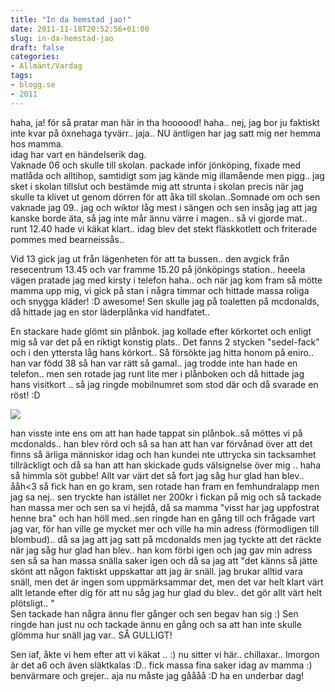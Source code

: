 ```yaml
---
title: "In da hemstad jao!"
date: 2011-11-18T20:52:56+01:00
slug: in-da-hemstad-jao
draft: false
categories:
- Allmänt/Vardag
tags:
- blogg.se
- 2011
---
```

haha, ja! för så pratar man här in tha hoooood! haha.. nej, jag bor ju faktiskt inte kvar på öxnehaga tyvärr.. jaja.. NU äntligen har jag satt mig ner hemma hos mamma.  
idag har vart en händelserik dag.  
Vaknade 06 och skulle till skolan. packade inför jönköping, fixade med matlåda och alltihop, samtidigt som jag kände mig illamående men pigg.. jag sket i skolan tillslut och bestämde mig att strunta i skolan precis när jag skulle ta klivet ut genom dörren för att åka till skolan..Somnade om och sen vaknade jag 09.. jag och wiktor låg mest i sängen och sen insåg jag att jag kanske borde äta, så jag inte mår ännu värre i magen.. så vi gjorde mat.. runt 12.40 hade vi käkat klart.. idag blev det stekt fläskkotlett och friterade pommes med bearneissås..  
  
Vid 13 gick jag ut från lägenheten för att ta bussen.. den avgick från resecentrum 13.45 och var framme 15.20 på jönköpings station.. heeela vägen pratade jag med kirsty i telefon haha.. och när jag kom fram så mötte mamma upp mig, vi gick på stan i några timmar och hittade massa roliga och snygga kläder! :D awesome! Sen skulle jag på toaletten på mcdonalds, då hittade jag en stor läderplånka vid handfatet..  
  
En stackare hade glömt sin plånbok. jag kollade efter körkortet och enligt mig så var det på en riktigt konstig plats.. Det fanns 2 stycken "sedel-fack" och i den yttersta låg hans körkort.. Så försökte jag hitta honom på eniro.. han var född 38 så han var rätt så gamal.. jag trodde inte han hade en telefon.. men sen rotade jag runt lite mer i plånboken och då hittade jag hans visitkort .. så jag ringde mobilnumret som stod där och då svarade en röst! :D  
  

![](/assets/images/blogg.se/sg100354-300x255_175512534.jpg)

  
  
han visste inte ens om att han hade tappat sin plånbok..så möttes vi på mcdonalds.. han blev rörd och så sa han att han var förvånad över att det finns så ärliga människor idag och han kundei nte uttrycka sin tacksamhet tillräckligt och då sa han att han skickade guds välsignelse över mig .. haha så himmla söt gubbe! Allt var värt det så fort jag såg hur glad han blev.. ååh<3 så fick han en go kram, sen rotade han fram en femhundralapp men jag sa nej.. sen tryckte han istället ner 200kr i fickan på mig och så tackade han massa mer och sen sa vi hejdå, då sa mamma "visst har jag uppfostrat henne bra" och han höll med..sen ringde han en gång till och frågade vart jag var, för han ville ge mycket mer och ville ha min adress (förmodligen till blombud).. då sa jag att jag satt på mcdonalds men jag tyckte att det räckte när jag såg hur glad han blev.. han kom förbi igen och jag gav min adress sen så sa han massa snälla saker igen och då sa jag att "det känns så jätte skönt att någon faktiskt uppskattar att jag är snäll. jag brukar alltid vara snäll, men det är ingen som uppmärksammar det, men det var helt klart värt allt letande efter dig för att nu såg jag hur glad du blev.. det gör allt värt helt plötsligt.. "  
Sen tackade han några ännu fler gånger och sen begav han sig :) Sen ringde han just nu och tackade ännu en gång och sa att han inte skulle glömma hur snäll jag var.. SÅ GULLIGT!  
  
Sen iaf, åkte vi hem efter att vi käkat .. :) nu sitter vi här.. chillaxar.. Imorgon är det a6 och även släktkalas :D.. fick massa fina saker idag av mamma :) benvärmare och grejer.. aja nu måste jag gåååå :D ha en underbar dag!
